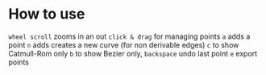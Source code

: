 # How to use

`wheel scroll` zooms in an out
`click & drag` for managing points
`a` adds a point
`n` adds creates a new curve (for non derivable edges)
`c` to show Catmull-Rom only
`b` to show Bezier only,
`backspace` undo last point
`e` export points
